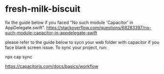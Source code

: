 # fresh-milk-biscuit


fix the guide below if you faced "No such module 'Capacitor' in AppDelegate.swift".
https://stackoverflow.com/questions/68283397/no-such-module-capacitor-in-appdelegate-swift



please refer to the guide below to sycn your web folder with capacitor if you face blank screen issue.
To sync your project, run:

npx cap sync

https://capacitorjs.com/docs/basics/workflow

